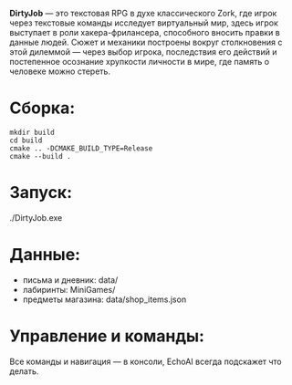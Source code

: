 **DirtyJob** — это текстовая RPG  в духе классического Zork, где игрок через текстовые команды исследует виртуальный мир, здесь игрок выступает в роли хакера-фрилансера, способного вносить правки в данные людей. Сюжет и механики построены вокруг столкновения с этой дилеммой — через выбор игрока, последствия его действий и постепенное осознание хрупкости личности в мире, где память о человеке можно стереть.


# Сборка:
```
mkdir build
cd build
cmake .. -DCMAKE_BUILD_TYPE=Release
cmake --build .
```
# Запуск:
./DirtyJob.exe

# Данные:
- письма и дневник: data/
- лабиринты: MiniGames/
- предметы магазина: data/shop_items.json

# Управление и команды:
Все команды и навигация — в консоли, EchoAI всегда подскажет что делать.

